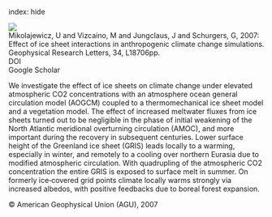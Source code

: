 index: hide

<div class="Citation">
    <div class="Citation-thumb CitationThumb-linked"  data-href="https://doi.org/10.1029/2007gl031173">
      <img src="https://static.claimspace.cloud/climate-study-static/refs/thumbs/12/Mikolajewicz_et_al_2007-thumb.png" />
    </div>

  <div class="Citation-body">
    <div class="Citation-text">Mikolajewicz, U and Vizcaino, M and Jungclaus, J and Schurgers, G, 2007: Effect of ice sheet interactions in anthropogenic climate change simulations. <span class="Article-journal">Geophysical Research Letters, </span><span class="Article-volume">34, </span>L18706pp.</div>
    <div class="Citation-links">
      <div class="CitationLink" data-href="https://doi.org/10.1029/2007gl031173">
        <div class="CitationLink-icon CitationLink-Doi"></div>
        <div class="CitationLink-text">DOI</div>
      </div>
      <div class="CitationLink" data-href="https://scholar.google.com/scholar?q=10.1029/2007gl031173">
        <div class="CitationLink-icon CitationLink-Scholar"></div>
        <div class="CitationLink-text">Google Scholar</div>
      </div>
    </div>
  </div>
</div>

We investigate the effect of ice sheets on climate change under elevated atmospheric CO2 concentrations with an atmosphere ocean general circulation model (AOGCM) coupled to a thermomechanical ice sheet model and a vegetation model. The effect of increased meltwater fluxes from ice sheets turned out to be negligible in the phase of initial weakening of the North Atlantic meridional overturning circulation (AMOC), and more important during the recovery in subsequent centuries. Lower surface height of the Greenland ice sheet (GRIS) leads locally to a warming, especially in winter, and remotely to a cooling over northern Eurasia due to modified atmospheric circulation. With quadrupling of the atmospheric CO2 concentration the entire GRIS is exposed to surface melt in summer. On formerly ice‐covered grid points climate locally warms strongly via increased albedos, with positive feedbacks due to boreal forest expansion.

<div class="Citation-copy">
&copy; American Geophysical Union (AGU), 2007
</div>